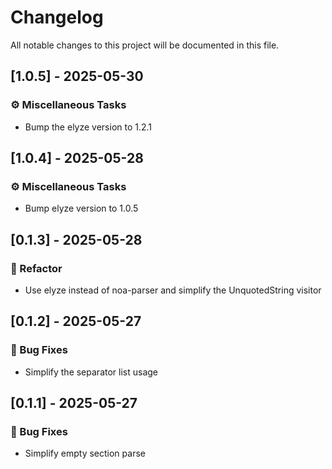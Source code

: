 # Changelog

All notable changes to this project will be documented in this file.

## [1.0.5] - 2025-05-30

### ⚙️ Miscellaneous Tasks

- Bump the elyze version to 1.2.1

## [1.0.4] - 2025-05-28

### ⚙️ Miscellaneous Tasks

- Bump elyze version to 1.0.5

## [0.1.3] - 2025-05-28

### 🚜 Refactor

- Use elyze instead of noa-parser and simplify the UnquotedString visitor

## [0.1.2] - 2025-05-27

### 🐛 Bug Fixes

- Simplify the separator list usage

## [0.1.1] - 2025-05-27

### 🐛 Bug Fixes

- Simplify empty section parse

<!-- generated by git-cliff -->
